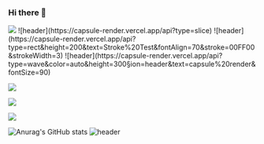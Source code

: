 ### Hi there 👋

<!--
**Jiheebyun/Jiheebyun** is a ✨ _special_ ✨ repository because its `README.md` (this file) appears on your GitHub profile.

Here are some ideas to get you started:

- 🔭 I’m currently working on ...
- 🌱 I’m currently learning ...
- 👯 I’m looking to collaborate on ...
- 🤔 I’m looking for help with ...
- 💬 Ask me about ...
- 📫 How to reach me: ...
- 😄 Pronouns: ...
- ⚡ Fun fact: ...
-->
<img src="https://capsule-render.vercel.app/api?type=wave&color=auto&height=300&section=header&text=capsule%20render&fontSize=90" />
![header](https://capsule-render.vercel.app/api?type=slice)
![header](https://capsule-render.vercel.app/api?type=rect&height=200&text=Stroke%20Test&fontAlign=70&stroke=00FF00&strokeWidth=3)
![header](https://capsule-render.vercel.app/api?type=wave&color=auto&height=300&section=header&text=capsule%20render&fontSize=90)

<a href="https://www.linkedin.com/in/jihee-byun-18b314186/" target="_blank"><img src="https://img.shields.io/badge/LinkedIn-0E0E0E?style=plastic&logo=appveyor&logo=#0A66C2&logoColor=FF9933"/></a>

<a href="jh910805jh@gmail.com" target="_blank"><img src="https://img.shields.io/badge/LinkedIn-0E0E0E?style=plastic&logo=appveyor&logo=#EA4335&logoColor=D49D6D"/></a>

<a href="https://www.linkedin.com/in/jihee-byun-18b314186/" target="_blank"><img src="https://img.shields.io/badge/LinkedIn-0E0E0E?style=plastic&logo=appveyor&logo=#339933&logoColor=FF9933"/></a>


![Anurag's GitHub stats](https://github-readme-stats.vercel.app/api?username=Jiheebyun&show_icons=true&theme=radical)
![header](https://capsule-render.vercel.app/api?type=wave&color=auto&height=300&section=header&text=capsule%20render&fontSize=90)
